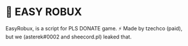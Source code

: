# 💸 EASY ROBUX

EasyRobux, is a script for PLS DONATE game.
⚡ Made by tzechco (paid), but we (asterek#0002 and sheecord.pl) leaked that.
